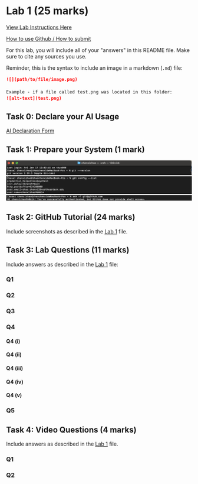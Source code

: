 # Lab 1 (25 marks)

[View Lab Instructions Here](L1.md)

[How to use Github / How to submit](https://parsa-rajabi.github.io/CS-5500/#/labs?id=github-classroom)

For this lab, you will include all of your "answers" in this README file. Make sure to cite any sources you use. 

Reminder, this is the syntax to include an image in a markdown (`.md`) file:
```markdown
![](path/to/file/image.png)

Example - if a file called test.png was located in this folder:
![alt-text](test.png)
```

## Task 0: Declare your AI Usage

[AI Declaration Form](https://github.com/CS-5500-SPRING-2025/lab-1-chenxizhao960614/blob/main/L1_AI_Declaration_Chenxi_Zhao_002207967.pdf)


## Task 1: Prepare your System (1 mark)

![](https://github.com/CS-5500-SPRING-2025/lab-1-chenxizhao960614/blob/main/images/Task1_1.png)
![](https://github.com/CS-5500-SPRING-2025/lab-1-chenxizhao960614/blob/main/images/Task1_2.png)
![](https://github.com/CS-5500-SPRING-2025/lab-1-chenxizhao960614/blob/main/images/Task1_3.png)

## Task 2: GitHub Tutorial (24 marks)

Include screenshots as described in the [Lab 1](L1.md) file.

## Task 3: Lab Questions (11 marks)

Include answers as described in the [Lab 1](L1.md) file:

### Q1

### Q2

### Q3

### Q4

#### Q4 (i)

#### Q4 (ii)

#### Q4 (iii)

#### Q4 (iv)

#### Q4 (v)

### Q5

## Task 4: Video Questions (4 marks)

Include answers as described in the [Lab 1](L1.md) file.

### Q1

### Q2
